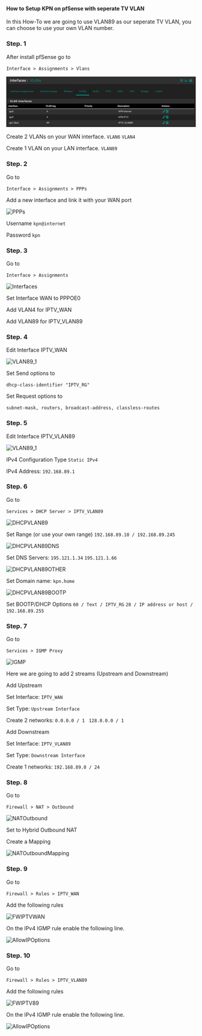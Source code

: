 #### How to Setup KPN on pfSense with seperate TV VLAN

In this How-To we are going to use VLAN89 as our seperate TV VLAN, you can choose to use your own VLAN number.

### Step. 1

After install pfSense go to

```
Interface > Assignments > Vlans
```

![VLAN](images/pfsense-with-vlan/InterfaceVlans.png)

Create 2 VLANs on your WAN interface.
```VLAN6```
```VLAN4```

Create 1 VLAN on your LAN interface.
```VLAN89 ```

### Step. 2

Go to

```
Interface > Assignments > PPPs
```

Add a new interface and link it with your WAN port

![PPPs](images/pfsense-with-vlan/PPP.png)

Username 
```kpn@internet```

Password 
```kpn```

### Step. 3

Go to 

```
Interface > Assignments 
```

![Interfaces](images/pfsense-with-vlan/Interfaces.png)

Set Interface WAN to PPPOE0

Add VLAN4 for IPTV_WAN

Add VLAN89 for IPTV_VLAN89 

### Step. 4

Edit Interface IPTV_WAN

![VLAN89_1](images/pfsense-with-vlan/LeaseRequirementsAndRequests.png)

Set Send options to 
```
dhcp-class-identifier "IPTV_RG"
```

Set Request options to
```
subnet-mask, routers, broadcast-address, classless-routes
```

### Step. 5

Edit Interface IPTV_VLAN89

![VLAN89_1](images/pfsense-with-vlan/InterfaceVlanIPTV.png)

IPv4 Configuration Type 
```Static IPv4```

IPv4 Address: 
```192.168.89.1```

### Step. 6

Go to

```
Services > DHCP Server > IPTV_VLAN89
```

![DHCPVLAN89](images/pfsense-with-vlan/DHCPIPTVVLAN.png)

Set Range (or use your own range)
```192.168.89.10 / 192.168.89.245```

![DHCPVLAN89DNS](images/pfsense-with-vlan/DHCPIPTVVLANDNS.png)

Set DNS Servers:
```195.121.1.34``` 
```195.121.1.66```

![DHCPVLAN89OTHER](images/pfsense-with-vlan/DHCPIPTVVLANOTHER.png)

Set Domain name:
```kpn.home```

![DHCPVLAN89BOOTP](images/pfsense-with-vlan/DHCPIPTVVLANBOOTP.png)

Set BOOTP/DHCP Options 
```60 / Text / IPTV_RG```
```28 / IP address or host / 192.168.89.255```

### Step. 7

Go to

```
Services > IGMP Proxy
```

![IGMP](images/pfsense-with-vlan/IGMP.png)

Here we are going to add 2 streams (Upstream and Downstream)

Add Upstream 

Set Interface: ```IPTV_WAN```

Set Type: ```Upstream Interface```

Create 2 networks: ```0.0.0.0 / 1 ``` ```128.0.0.0 / 1```



Add Downstream

Set Interface: ```IPTV_VLAN89```

Set Type: ```Downstream Interface```

Create 1 networks: ```192.168.89.0 / 24```

### Step. 8

Go to

```
Firewall > NAT > Outbound
```

![NATOutbound](images/pfsense-with-vlan/NATOutbound.png)

Set to Hybrid Outbound NAT

Create a Mapping

![NATOutboundMapping](images/pfsense-with-vlan/NATOutboundMappings.png)

### Step. 9

Go to

```
Firewall > Rules > IPTV_WAN
```

Add the following rules

![FWIPTVWAN](images/pfsense-with-vlan/FWIPTVWAN.png)

On the IPv4 IGMP rule enable the following line.

![AllowIPOptions](images/pfsense-with-vlan/AllowIPOptions.png)

### Step. 10

Go to

```
Firewall > Rules > IPTV_VLAN89
```

Add the following rules

![FWIPTV89](images/pfsense-with-vlan/FWIPTVVLAN.png)

On the IPv4 IGMP rule enable the following line.

![AllowIPOptions](images/pfsense-with-vlan/AllowIPOptions.png)